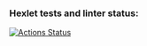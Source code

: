 ### Hexlet tests and linter status:
[![Actions Status](https://github.com/YuliaMisc/frontend-project-12/workflows/hexlet-check/badge.svg)](https://github.com/YuliaMisc/frontend-project-12/actions)